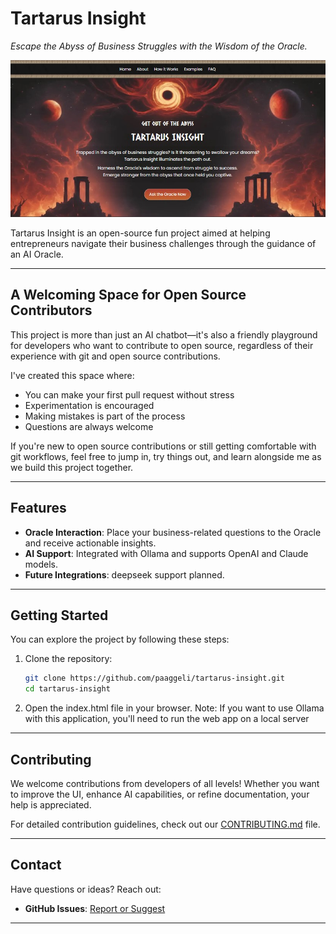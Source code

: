 # **Tartarus Insight**  
*Escape the Abyss of Business Struggles with the Wisdom of the Oracle.*  

![](images/tartarus2.jpg)

Tartarus Insight is an open-source fun project aimed at helping entrepreneurs navigate their business challenges through the guidance of an AI Oracle.

---

## A Welcoming Space for Open Source Contributors

This project is more than just an AI chatbot—it's also a friendly playground for developers who want to contribute to open source, regardless of their experience with git and open source contributions.

I've created this space where:
- You can make your first pull request without stress
- Experimentation is encouraged
- Making mistakes is part of the process
- Questions are always welcome

If you're new to open source contributions or still getting comfortable with git workflows, feel free to jump in, try things out, and learn alongside me as we build this project together.

---

## **Features**  
- **Oracle Interaction**: Place your business-related questions to the Oracle and receive actionable insights.
- **AI Support**: Integrated with Ollama and supports OpenAI and Claude models.
- **Future Integrations**: deepseek support planned.  

---

## **Getting Started**
You can explore the project by following these steps:
1. Clone the repository:  
   ```bash  
   git clone https://github.com/paaggeli/tartarus-insight.git
   cd tartarus-insight  
   ```  
2. Open the index.html file in your browser.
   Note: If you want to use Ollama with this application, you'll need to run the web app on a local server

---

## **Contributing**  
We welcome contributions from developers of all levels! Whether you want to improve the UI, enhance AI capabilities, or refine documentation, your help is appreciated.

For detailed contribution guidelines, check out our [CONTRIBUTING.md](https://github.com/paaggeli/tartarus-insight/blob/main/CONTRIBUTING.md) file.

---

## **Contact**  
Have questions or ideas? Reach out:  
- **GitHub Issues**: [Report or Suggest](https://github.com/paaggeli/tartarus-insight/issues)  

---
